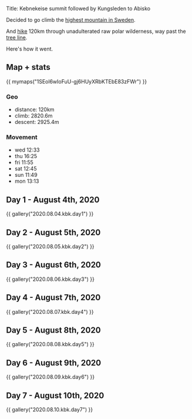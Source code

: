 Title: Kebnekeise summit followed by Kungsleden to Abisko

Decided to go climb the [highest mountain in Sweden](https://en.wikipedia.org/wiki/Kebnekaise).

And [hike](https://en.wikipedia.org/wiki/Kungsleden) 120km through unadulterated
raw polar wilderness, way past the [tree line](https://en.wikipedia.org/wiki/Tree_line).

Here's how it went.

## Map + stats

{{ mymaps("1SEol6wIoFuU-gj6HUyXRbKTEbE83zFWr") }}

### Geo

* distance: 120km
* climb: 2820.6m
* descent: 2925.4m

### Movement

* wed 12:33
* thu 16:25
* fri 11:55
* sat 12:45
* sun 11:49
* mon 13:13

## Day 1 - August 4th, 2020

{{ gallery("2020.08.04.kbk.day1") }}

## Day 2 - August 5th, 2020

{{ gallery("2020.08.05.kbk.day2") }}

## Day 3 - August 6th, 2020

{{ gallery("2020.08.06.kbk.day3") }}

## Day 4 - August 7th, 2020

{{ gallery("2020.08.07.kbk.day4") }}

## Day 5 - August 8th, 2020

{{ gallery("2020.08.08.kbk.day5") }}

## Day 6 - August 9th, 2020

{{ gallery("2020.08.09.kbk.day6") }}

## Day 7 - August 10th, 2020

{{ gallery("2020.08.10.kbk.day7") }}
